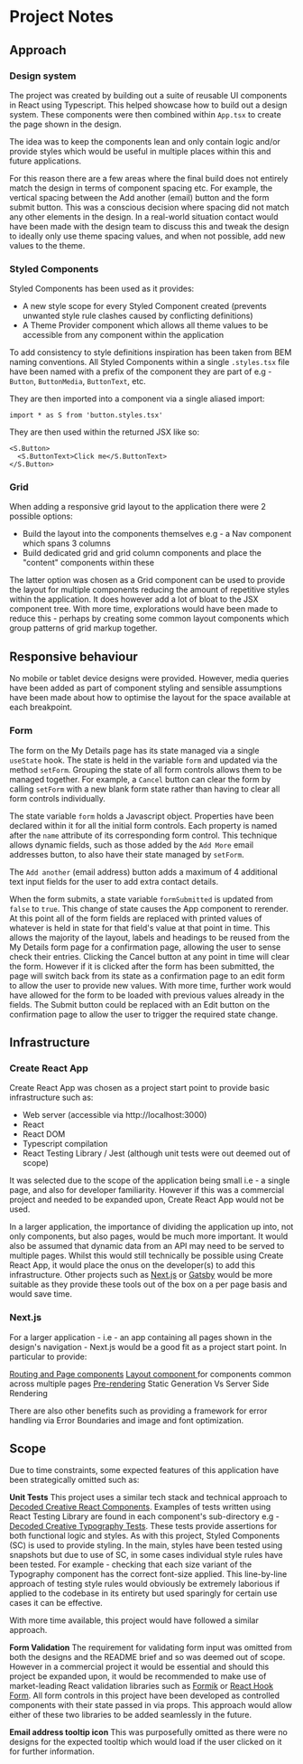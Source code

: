 # Project Notes

## Approach

### Design system

The project was created by building out a suite of reusable UI components in React using Typescript. This helped showcase how to build out a design system. These components were then combined within `App.tsx` to create the page shown in the design.

The idea was to keep the components lean and only contain logic and/or provide styles which would be useful in multiple places within this and future applications.

For this reason there are a few areas where the final build does not entirely match the design in terms of component spacing etc. For example, the vertical spacing between the Add another (email) button and the form submit button. This was a conscious decision where spacing did not match any other elements in the design. In a real-world situation contact would have been made with the design team to discuss this and tweak the design to ideally only use theme spacing values, and when not possible, add new values to the theme.

### Styled Components

Styled Components has been used as it provides:

- A new style scope for every Styled Component created (prevents unwanted style rule clashes caused by conflicting definitions)
- A Theme Provider component which allows all theme values to be accessible from any component within the application

To add consistency to style definitions inspiration has been taken from BEM naming conventions. All Styled Components within a single `.styles.tsx` file have been named with a prefix of the component they are part of e.g - `Button`, `ButtonMedia`, `ButtonText`, etc.

They are then imported into a component via a single aliased import:

`import * as S from 'button.styles.tsx'`

They are then used within the returned JSX like so:

```
<S.Button>
  <S.ButtonText>Click me</S.ButtonText>
</S.Button>
```

### Grid

When adding a responsive grid layout to the application there were 2 possible options:

- Build the layout into the components themselves e.g - a Nav component which spans 3 columns
- Build dedicated grid and grid column components and place the "content" components within these

The latter option was chosen as a Grid component can be used to provide the layout for multiple components reducing the amount of repetitive styles within the application. It does however add a lot of bloat to the JSX component tree. With more time, explorations would have been made to reduce this - perhaps by creating some common layout components which group patterns of grid markup together.

## Responsive behaviour

No mobile or tablet device designs were provided. However, media queries have been added as part of component styling and sensible assumptions have been made about how to optimise the layout for the space available at each breakpoint.

### Form

The form on the My Details page has its state managed via a single `useState` hook. The state is held in the variable `form` and updated via the method `setForm`. Grouping the state of all form controls allows them to be managed together. For example, a `Cancel` button can clear the form by calling `setForm` with a new blank form state rather than having to clear all form controls individually.

The state variable `form` holds a Javascript object. Properties have been declared within it for all the initial form controls. Each property is named after the `name` attribute of its corresponding form control. This technique allows dynamic fields, such as those added by the `Add More` email addresses button, to also have their state managed by `setForm`.

The `Add another` (email address) button adds a maximum of 4 additional text input fields for the user to add extra contact details.

When the form submits, a state variable `formSubmitted` is updated from `false` to `true`. This change of state causes the App component to rerender. At this point all of the form fields are replaced with printed values of whatever is held in state for that field's value at that point in time. This allows the majority of the layout, labels and headings to be reused from the My Details form page for a confirmation page, allowing the user to sense check their entries. Clicking the Cancel button at any point in time will clear the form. However if it is clicked after the form has been submitted, the page will switch back from its state as a confirmation page to an edit form to allow the user to provide new values. With more time, further work would have allowed for the form to be loaded with previous values already in the fields. The Submit button could be replaced with an Edit button on the confirmation page to allow the user to trigger the required state change.

## Infrastructure

### Create React App

Create React App was chosen as a project start point to provide basic infrastructure such as:

- Web server (accessible via http://localhost:3000)
- React
- React DOM
- Typescript compilation
- React Testing Library / Jest (although unit tests were out deemed out of scope)

It was selected due to the scope of the application being small i.e - a single page, and also for developer familiarity. However if this was a commercial project and needed to be expanded upon, Create React App would not be used.

In a larger application, the importance of dividing the application up into, not only components, but also pages, would be much more important. It would also be assumed that dynamic data from an API may need to be served to multiple pages. Whilst this would still technically be possible using Create React App, it would place the onus on the developer(s) to add this infrastructure. Other projects such as [Next.js](https://nextjs.org/) or [Gatsby](https://www.gatsbyjs.com/) would be more suitable as they provide these tools out of the box on a per page basis and would save time.

### Next.js

For a larger application - i.e - an app containing all pages shown in the design's navigation - Next.js would be a good fit as a project start point. In particular to provide:

[Routing and Page components](https://nextjs.org/docs/routing/introduction)
[Layout component ](https://nextjs.org/docs/basic-features/layouts) for components common across multiple pages
[Pre-rendering](https://nextjs.org/docs/api-routes/introduction) Static Generation Vs Server Side Rendering

There are also other benefits such as providing a framework for error handling via Error Boundaries and image and font optimization.

## Scope

Due to time constraints, some expected features of this application have been strategically omitted such as:

**Unit Tests**
This project uses a similar tech stack and technical approach to [Decoded Creative React Components](https://github.com/decodedcreative/react-components). Examples of tests written using React Testing Library are found in each component's sub-directory e.g - [Decoded Creative Typography Tests](https://github.com/decodedcreative/react-components/blob/main/libs/react-components/src/lib/components/typography/typography.spec.tsx). These tests provide assertions for both functional logic and styles. As with this project, Styled Components (SC) is used to provide styling. In the main, styles have been tested using snapshots but due to use of SC, in some cases individual style rules have been tested. For example - checking that each size variant of the Typography component has the correct font-size applied. This line-by-line approach of testing style rules would obviously be extremely laborious if applied to the codebase in its entirety but used sparingly for certain use cases it can be effective.

With more time available, this project would have followed a similar approach.

**Form Validation**
The requirement for validating form input was omitted from both the designs and the README brief and so was deemed out of scope. However in a commercial project it would be essential and should this project be expanded upon, it would be recommended to make use of market-leading React validation libraries such as [Formik](https://formik.org/) or [React Hook Form](https://react-hook-form.com/). All form controls in this project have been developed as controlled components with their state passed in via props. This approach would allow either of these two libraries to be added seamlessly in the future.

**Email address tooltip icon**
This was purposefully omitted as there were no designs for the expected tooltip which would load if the user clicked on it for further information.
